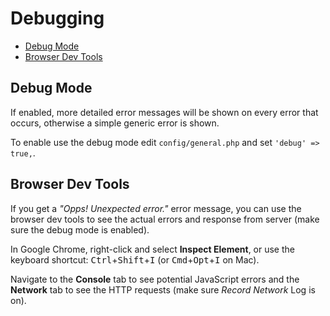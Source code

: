 # Debugging

- [Debug Mode](#debug-mode)
- [Browser Dev Tools](#browser-dev-tools)

## Debug Mode

If enabled, more detailed error messages will be shown on every error that occurs, otherwise a simple generic error is shown. 

To enable use the debug mode edit `config/general.php` and set `'debug' => true,`. 

## Browser Dev Tools

If you get a _"Opps! Unexpected error."_ error message, you can use the browser dev tools to see the actual errors and response from server (make sure the debug mode is enabled).

In Google Chrome, right-click and select __Inspect Element__, or use the keyboard shortcut: <kbd>Ctrl</kbd>+<kbd>Shift</kbd>+<kbd>I</kbd> (or <kbd>Cmd</kbd>+<kbd>Opt</kbd>+<kbd>I</kbd> on Mac).

Navigate to the __Console__ tab to see potential JavaScript errors and the __Network__ tab to see the HTTP requests (make sure _Record Network_ Log is on). 
